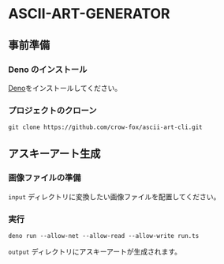 # ASCII-ART-GENERATOR

## 事前準備

### Deno のインストール

[Deno](https://deno.land/)をインストールしてください。

### プロジェクトのクローン

```
git clone https://github.com/crow-fox/ascii-art-cli.git
```

## アスキーアート生成

### 画像ファイルの準備

`input` ディレクトリに変換したい画像ファイルを配置してください。

### 実行

```
deno run --allow-net --allow-read --allow-write run.ts
```

`output` ディレクトリにアスキーアートが生成されます。
